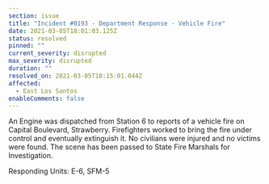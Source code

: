 ```yaml
---
section: issue
title: "Incident #0193 - Department Response - Vehicle Fire"
date: 2021-03-05T18:01:03.125Z
status: resolved
pinned: ""
current_severity: disrupted
max_severity: disrupted
duration: ""
resolved_on: 2021-03-05T18:15:01.044Z
affected:
  - East Los Santos
enableComments: false
---
```

An Engine was dispatched from Station 6 to reports of a vehicle fire on Capital Boulevard, Strawberry. Firefighters worked to bring the fire under control and eventually extinguish it. No civilians were injured and no victims were found. The scene has been passed to State Fire Marshals for Investigation.

Responding Units: E-6, SFM-5